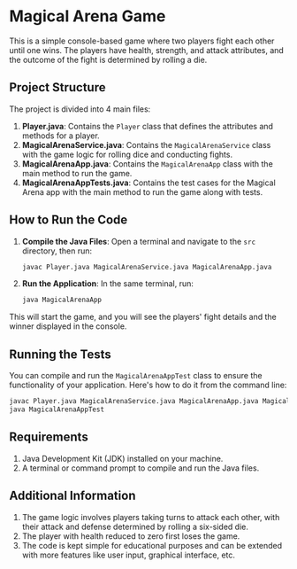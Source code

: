 # Magical Arena Game

This is a simple console-based game where two players fight each other until one wins. The players have health, strength, and attack attributes, and the outcome of the fight is determined by rolling a die.

## Project Structure

The project is divided into 4 main files:

1. **Player.java**: Contains the `Player` class that defines the attributes and methods for a player.
2. **MagicalArenaService.java**: Contains the `MagicalArenaService` class with the game logic for rolling dice and conducting fights.
3. **MagicalArenaApp.java**: Contains the `MagicalArenaApp` class with the main method to run the game.
4. **MagicalArenaAppTests.java**: Contains the test cases for the Magical Arena app with the main method to run the game along with tests.

## How to Run the Code

1. **Compile the Java Files**: Open a terminal and navigate to the `src` directory, then run:
    ```sh
    javac Player.java MagicalArenaService.java MagicalArenaApp.java
    ```
2. **Run the Application**: In the same terminal, run:
    ```sh
    java MagicalArenaApp
    ```

This will start the game, and you will see the players' fight details and the winner displayed in the console.

## Running the Tests

You can compile and run the `MagicalArenaAppTest` class to ensure the functionality of your application. Here's how to do it from the command line:
```sh
javac Player.java MagicalArenaService.java MagicalArenaApp.java MagicalArenaAppTest.java
java MagicalArenaAppTest
```
## Requirements
1. Java Development Kit (JDK) installed on your machine.
2. A terminal or command prompt to compile and run the Java files.

## Additional Information
1. The game logic involves players taking turns to attack each other, with their attack and defense determined by rolling a six-sided die.
2. The player with health reduced to zero first loses the game.
3. The code is kept simple for educational purposes and can be extended with more features like user input, graphical interface, etc.
